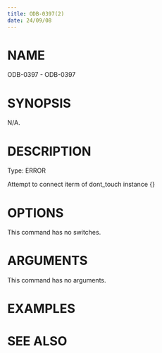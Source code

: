 ```yaml
---
title: ODB-0397(2)
date: 24/09/08
---
```


# NAME

ODB-0397 - ODB-0397

# SYNOPSIS

N/A.

# DESCRIPTION

Type: ERROR

Attempt to connect iterm of dont_touch instance {}

# OPTIONS

This command has no switches.

# ARGUMENTS

This command has no arguments.

# EXAMPLES

# SEE ALSO
